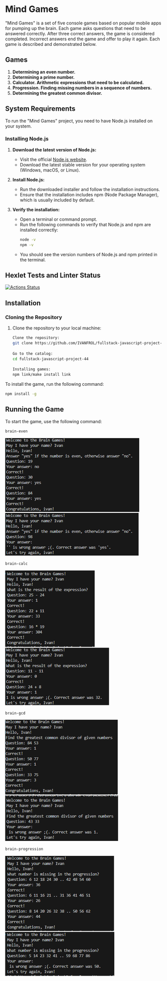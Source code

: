# Mind Games

"Mind Games" is a set of five console games based on popular mobile apps for pumping up the brain. Each game asks questions that need to be answered correctly. After three correct answers, the game is considered completed. Incorrect answers end the game and offer to play it again. Each game is described and demonstrated below.

## Games

1. **Determining an even number.**
2. **Determining a prime number.**
3. **Calculator. Arithmetic expressions that need to be calculated.**
4. **Progression. Finding missing numbers in a sequence of numbers.**
5. **Determining the greatest common divisor.**

## System Requirements

To run the "Mind Games" project, you need to have Node.js installed on your system.

### Installing Node.js

1. **Download the latest version of Node.js:**

   - Visit the official [Node.js website](https://nodejs.org/).
   - Download the latest stable version for your operating system (Windows, macOS, or Linux).

2. **Install Node.js:**

   - Run the downloaded installer and follow the installation instructions.
   - Ensure that the installation includes npm (Node Package Manager), which is usually included by default.

3. **Verify the installation:**
   - Open a terminal or command prompt.
   - Run the following commands to verify that Node.js and npm are installed correctly:
     ```bash
     node -v
     npm -v
     ```
   - You should see the version numbers of Node.js and npm printed in the terminal.

## Hexlet Tests and Linter Status

[![Actions Status](https://github.com/IVANFROL/fullstack-javascript-project-44/actions/workflows/hexlet-check.yml/badge.svg)](https://github.com/IVANFROL/fullstack-javascript-project-44/actions)

## Installation

### Cloning the Repository

1. Clone the repository to your local machine:

   ```bash
   Clone the repository:
   git clone https://github.com/IVANFROL/fullstack-javascript-project-44.git

   Go to the catalog:
   cd fullstack-javascript-project-44

   Installing games:
   npm link/make install link
   ```

To install the game, run the following command:

```bash
npm install -g
```

## Running the Game

To start the game, use the following command:

```bash
brain-even
```

![WIN:](images/win-even.png)
![LOSS:](images/loss-even.png)

```bash
brain-calc
```

![WIN:](images/win-calc.png)
![LOSS:](images/loss-calc.png)

```bash
brain-gcd
```

![WIN:](images/win-gcd.png)
![LOSS:](images/loss-gcd.png)

```bash
brain-progression
```

![WIN:](images/win-progression.png)
![LOSS:](images/loss-progression.png)
